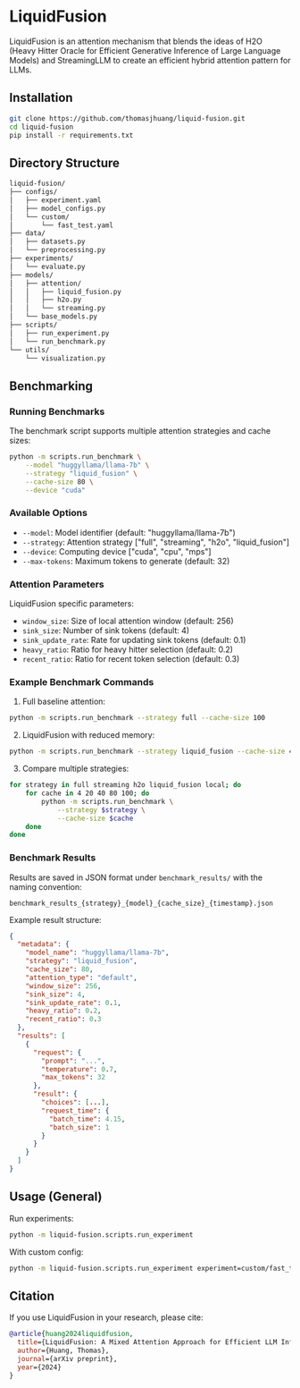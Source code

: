 # LiquidFusion

LiquidFusion is an attention mechanism that blends the ideas of H2O (Heavy Hitter Oracle for Efficient Generative Inference of Large Language Models) and 
StreamingLLM to create an efficient hybrid attention pattern for LLMs.

## Installation

```bash
git clone https://github.com/thomasjhuang/liquid-fusion.git
cd liquid-fusion
pip install -r requirements.txt
```

## Directory Structure

```bash
liquid-fusion/
├── configs/
│   ├── experiment.yaml
│   ├── model_configs.py
│   └── custom/
│       └── fast_test.yaml
├── data/
│   ├── datasets.py
│   └── preprocessing.py
├── experiments/
│   └── evaluate.py
├── models/
│   ├── attention/
│   │   ├── liquid_fusion.py
│   │   ├── h2o.py
│   │   └── streaming.py
│   └── base_models.py
├── scripts/
│   ├── run_experiment.py
│   └── run_benchmark.py
└── utils/
    └── visualization.py
```

## Benchmarking

### Running Benchmarks

The benchmark script supports multiple attention strategies and cache sizes:

```bash
python -m scripts.run_benchmark \
    --model "huggyllama/llama-7b" \
    --strategy "liquid_fusion" \
    --cache-size 80 \
    --device "cuda"
```

### Available Options

- `--model`: Model identifier (default: "huggyllama/llama-7b")
- `--strategy`: Attention strategy ["full", "streaming", "h2o", "liquid_fusion"]
- `--device`: Computing device ["cuda", "cpu", "mps"]
- `--max-tokens`: Maximum tokens to generate (default: 32)

### Attention Parameters

LiquidFusion specific parameters:
- `window_size`: Size of local attention window (default: 256)
- `sink_size`: Number of sink tokens (default: 4)
- `sink_update_rate`: Rate for updating sink tokens (default: 0.1)
- `heavy_ratio`: Ratio for heavy hitter selection (default: 0.2)
- `recent_ratio`: Ratio for recent token selection (default: 0.3)

### Example Benchmark Commands

1. Full baseline attention:
```bash
python -m scripts.run_benchmark --strategy full --cache-size 100
```

2. LiquidFusion with reduced memory:
```bash
python -m scripts.run_benchmark --strategy liquid_fusion --cache-size 40
```

3. Compare multiple strategies:
```bash
for strategy in full streaming h2o liquid_fusion local; do
    for cache in 4 20 40 80 100; do
        python -m scripts.run_benchmark \
            --strategy $strategy \
            --cache-size $cache
    done
done
```

### Benchmark Results

Results are saved in JSON format under `benchmark_results/` with the naming convention:
```
benchmark_results_{strategy}_{model}_{cache_size}_{timestamp}.json
```

Example result structure:
```json
{
  "metadata": {
    "model_name": "huggyllama/llama-7b",
    "strategy": "liquid_fusion",
    "cache_size": 80,
    "attention_type": "default",
    "window_size": 256,
    "sink_size": 4,
    "sink_update_rate": 0.1,
    "heavy_ratio": 0.2,
    "recent_ratio": 0.3
  },
  "results": [
    {
      "request": {
        "prompt": "...",
        "temperature": 0.7,
        "max_tokens": 32
      },
      "result": {
        "choices": [...],
        "request_time": {
          "batch_time": 4.15,
          "batch_size": 1
        }
      }
    }
  ]
}
```

## Usage (General)

Run experiments:
```bash
python -m liquid-fusion.scripts.run_experiment
```

With custom config:
```bash
python -m liquid-fusion.scripts.run_experiment experiment=custom/fast_test
```

## Citation

If you use LiquidFusion in your research, please cite:

```bibtex
@article{huang2024liquidfusion,
  title={LiquidFusion: A Mixed Attention Approach for Efficient LLM Inference},
  author={Huang, Thomas},
  journal={arXiv preprint},
  year={2024}
}
```
